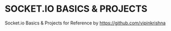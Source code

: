 # SOCKET.IO BASICS & PROJECTS

Socket.io Basics & Projects for Reference by https://github.com/vipinkrishna

